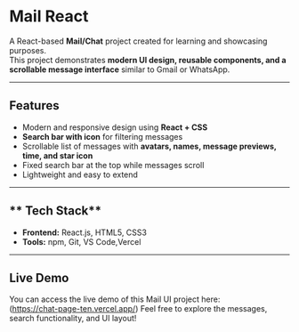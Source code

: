 # Mail  React

A React-based **Mail/Chat** project created for learning and showcasing purposes.  
This project demonstrates **modern UI design, reusable components, and a scrollable message interface** similar to Gmail or WhatsApp.

---

## **Features**

- Modern and responsive design using **React + CSS**  
- **Search bar with icon** for filtering messages  
- Scrollable list of messages with **avatars, names, message previews, time, and star icon**  
- Fixed search bar at the top while messages scroll  
- Lightweight and easy to extend  

---

## ** Tech Stack**

- **Frontend:** React.js, HTML5, CSS3  
- **Tools:** npm, Git, VS Code,Vercel

---

## **Live Demo**

You can access the live demo of this Mail UI project here:  
(https://chat-page-ten.vercel.app/)  Feel free to explore the messages, search functionality, and UI layout!  
